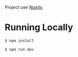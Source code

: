 Project use [Nuxtjs](https://nuxtjs.org)
# Running Locally
```$ npm install```

```$ npm run dev```
